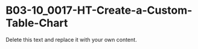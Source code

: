 

# B03-10_0017-HT-Create-a-Custom-Table-Chart

Delete this text and replace it with your own content.
